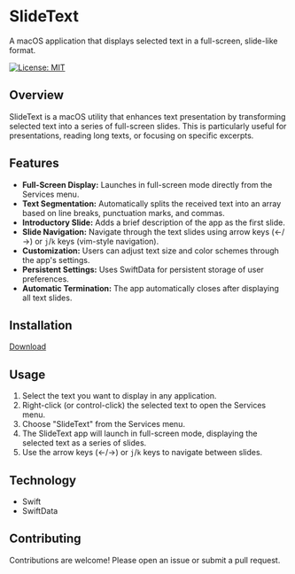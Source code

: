 # SlideText

A macOS application that displays selected text in a full-screen, slide-like format.

[![License: MIT](https://img.shields.io/badge/License-MIT-yellow.svg)](https://opensource.org/licenses/MIT)

## Overview

SlideText is a macOS utility that enhances text presentation by transforming selected text into a series of full-screen slides. This is particularly useful for presentations, reading long texts, or focusing on specific excerpts.

## Features

*   **Full-Screen Display:** Launches in full-screen mode directly from the Services menu.
*   **Text Segmentation:** Automatically splits the received text into an array based on line breaks, punctuation marks, and commas.
*   **Introductory Slide:** Adds a brief description of the app as the first slide.
*   **Slide Navigation:** Navigate through the text slides using arrow keys (←/→) or `j`/`k` keys (vim-style navigation).
*   **Customization:** Users can adjust text size and color schemes through the app's settings.
*   **Persistent Settings:** Uses SwiftData for persistent storage of user preferences.
*   **Automatic Termination:** The app automatically closes after displaying all text slides.

## Installation

[Download](https://github.com/veadar/SlideText/tags)

## Usage

1.  Select the text you want to display in any application.
2.  Right-click (or control-click) the selected text to open the Services menu.
3.  Choose "SlideText" from the Services menu.
4.  The SlideText app will launch in full-screen mode, displaying the selected text as a series of slides.
5.  Use the arrow keys (←/→) or `j`/`k` keys to navigate between slides.

## Technology

*   Swift
*   SwiftData

## Contributing

Contributions are welcome! Please open an issue or submit a pull request.